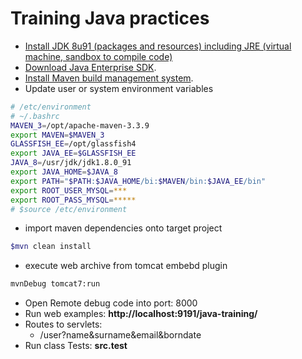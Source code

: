 # Training Java practices

- [Install JDK 8u91 (packages and resources) including JRE (virtual machine, sandbox to compile code)](http://www.oracle.com/technetwork/java/javase/downloads/jdk8-downloads-2133151.html)
- [Download Java Enterprise SDK](http://www.oracle.com/technetwork/java/javaee/downloads/index.html).
- [Install Maven build management system](https://maven.apache.org/download.cgi).
- Update user or system environment variables
```bash
# /etc/environment
# ~/.bashrc
MAVEN_3=/opt/apache-maven-3.3.9
export MAVEN=$MAVEN_3
GLASSFISH_EE=/opt/glassfish4
export JAVA_EE=$GLASSFISH_EE
JAVA_8=/usr/jdk/jdk1.8.0_91
export JAVA_HOME=$JAVA_8
export PATH="$PATH:$JAVA_HOME/bi:$MAVEN/bin:$JAVA_EE/bin"
export ROOT_USER_MYSQL=***
export ROOT_PASS_MYSQL=*****
# $source /etc/environment
```
- import maven dependencies onto target project
```bash
$mvn clean install
```
- execute web archive from tomcat embebd plugin
```bash
mvnDebug tomcat7:run
```
- Open Remote debug code into port: 8000
- Run web examples: **http://localhost:9191/java-training/**
- Routes to servlets:
  - /user?name&surname&email&borndate
- Run class Tests: **src.test**